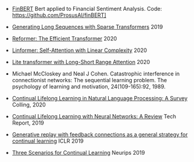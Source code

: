 * <a name="finbert">[FinBERT](https://arxiv.org/abs/1908.10063) Bert applied to Financial Sentiment Analysis.</a>
Code: https://github.com/ProsusAI/finBERT]

* <a name="reformer">[Generating Long Sequences with Sparse Transformers](https://arxiv.org/abs/1904.10509)
2019</a>

* <a name="reformer">[Reformer: The Efficient Transformer](https://arxiv.org/abs/2001.04451)
2020</a>

* <a name="linformer">[Linformer: Self-Attention with Linear Complexity](https://arxiv.org/abs/2006.04768)
2020</a>

* <a name="lite">[Lite transformer with Long-Short Range Attention](https://arxiv.org/pdf/2004.11886.pdf)
2020</a>

* <a name="mccloskey1989">Michael McCloskey and Neal J Cohen. Catastrophic interference in connectionist networks: The
sequential learning problem. The psychology of learning and motivation, 24(109-165):92, 1989.</a>

* <a name="biesialska">[Continual Lifelong Learning in Natural Language Processing: A Survey](https://www.aclweb.org/anthology/2020.coling-main.574.pdf) Colling, 2020</a>

* <a name="parisi2020">[Continual Lifelong Learning with Neural Networks: A Review](https://arxiv.org/abs/1802.07569) Tech Report, 2019</a>

* <a name="vandeven2019">[Generative replay with feedback connections as a general strategy for continual learning](https://arxiv.org/pdf/1809.10635v2.pdf) ICLR 2019</a>

* <a name="vandeven2019b">[Three Scenarios for Continual Learning](https://arxiv.org/pdf/1904.07734.pdf) Neurips 2019</a>


